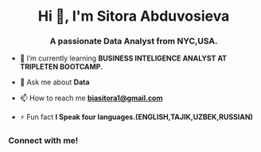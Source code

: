 <h1 align="center">Hi 👋, I'm Sitora Abduvosieva</h1>
<h3 align="center">A passionate Data Analyst from NYC,USA.</h3>

- 🌱 I’m currently learning **BUSINESS INTELIGENCE ANALYST AT TRIPLETEN BOOTCAMP.**

- 💬 Ask me about **Data**

- 📫 How to reach me **biasitora1@gmail.com**

- ⚡ Fun fact **I Speak four languages.(ENGLISH,TAJIK,UZBEK,RUSSIAN)**

<h3 align="left">Connect with me!</h3>
<p align="left">
</p>
